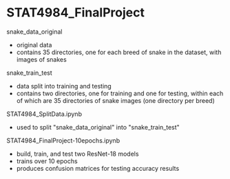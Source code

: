# STAT4984_FinalProject
snake\_data\_original
- original data
- contains 35 directories, one for each breed of snake in the dataset, with images of snakes

snake\_train\_test
- data split into training and testing
- contains two directories, one for training and one for testing, within each of which are 35 directories of snake images (one directory per breed)

STAT4984\_SplitData.ipynb
- used to split "snake\_data\_original" into "snake\_train\_test"

STAT4984\_FinalProject-10epochs.ipynb
- build, train, and test two ResNet-18 models 
- trains over 10 epochs
- produces confusion matrices for testing accuracy results

